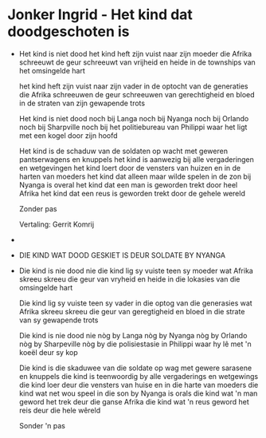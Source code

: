 # Jonker Ingrid - Het kind dat doodgeschoten is
- Het kind is niet dood
  het kind heft zijn vuist naar zijn moeder
  die Afrika schreeuwt de geur schreeuwt
  van vrijheid en heide
  in de townships van het omsingelde hart
  
  het kind heft zijn vuist naar zijn vader
  in de optocht van de generaties
  die Afrika schreeuwen de geur schreeuwen
  van gerechtigheid en bloed
  in de straten van zijn gewapende trots
  
  Het kind is niet dood
  noch bij Langa noch bij Nyanga
  noch bij Orlando noch bij Sharpville
  noch bij het politiebureau van Philippi
  waar het ligt met een kogel door zijn hoofd
  
  Het kind is de schaduw van de soldaten
  op wacht met geweren pantserwagens en knuppels
  het kind is aanwezig bij alle vergaderingen en wetgevingen
  het kind loert door de vensters van huizen en in de harten
  van moeders
  het kind dat alleen maar wilde spelen in de zon bij Nyanga is overal
  het kind dat een man is geworden trekt door heel Afrika
  het kind dat een reus is geworden trekt door de gehele wereld
  
  Zonder pas
  
  Vertaling: Gerrit Komrij
-
- DIE KIND WAT DOOD GESKIET IS DEUR SOLDATE BY NYANGA
- Die kind is nie dood nie
  die kind lig sy vuiste teen sy moeder
  wat Afrika skreeu skreeu die geur
  van vryheid en heide
  in die lokasies van die omsingelde hart
  
  Die kind lig sy vuiste teen sy vader
  in die optog van die generasies
  wat Afrika skreeu skreeu die geur
  van geregtigheid en bloed
  in die strate van sy gewapende trots
  
  Die kind is nie dood nie
  nòg by Langa nòg by Nyanga
  nòg by Orlando nòg by Sharpeville
  nòg by die polisiestasie in Philippi
  waar hy lê met 'n koeël deur sy kop
  
  Die kind is die skaduwee van die soldate
  op wag met gewere sarasene en knuppels
  die kind is teenwoordig by alle vergaderings en wetgewings
  die kind loer deur die vensters van huise en in die harte
  van moeders
  die kind wat net wou speel in die son by Nyanga is orals
  die kind wat 'n man geword het trek deur die ganse Afrika
  die kind wat 'n reus geword het reis deur die hele wêreld
  
  Sonder 'n pas